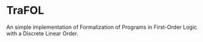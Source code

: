 TraFOL
======

An simple implementation of Formalization of Programs in First-Order Logic with a Discrete Linear Order.
